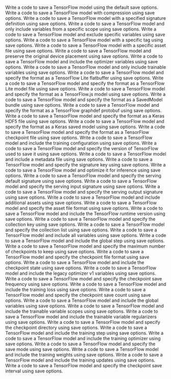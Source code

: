 Write a code to save a TensorFlow model using the default save options.
Write a code to save a TensorFlow model with compression using save options.
Write a code to save a TensorFlow model with a specified signature definition using save options.
Write a code to save a TensorFlow model and only include variables from a specific scope using save options.
Write a code to save a TensorFlow model and exclude specific variables using save options.
Write a code to save a TensorFlow model with a specific tag using save options.
Write a code to save a TensorFlow model with a specific asset file using save options.
Write a code to save a TensorFlow model and preserve the original device placement using save options.
Write a code to save a TensorFlow model and include the optimizer variables using save options.
Write a code to save a TensorFlow model and only include trainable variables using save options.
Write a code to save a TensorFlow model and specify the format as a TensorFlow Lite flatbuffer using save options.
Write a code to save a TensorFlow model and specify the format as a TensorFlow Lite model file using save options.
Write a code to save a TensorFlow model and specify the format as a TensorFlow.js model using save options.
Write a code to save a TensorFlow model and specify the format as a SavedModel bundle using save options.
Write a code to save a TensorFlow model and specify the format as a TensorFlow graphdef protobuf using save options.
Write a code to save a TensorFlow model and specify the format as a Keras HDF5 file using save options.
Write a code to save a TensorFlow model and specify the format as a Keras saved model using save options.
Write a code to save a TensorFlow model and specify the format as a TensorFlow checkpoint file using save options.
Write a code to save a TensorFlow model and include the training configuration using save options.
Write a code to save a TensorFlow model and specify the version of TensorFlow used to save it using save options.
Write a code to save a TensorFlow model and include a metadata file using save options.
Write a code to save a TensorFlow model and specify the signature key using save options.
Write a code to save a TensorFlow model and optimize it for inference using save options.
Write a code to save a TensorFlow model and specify the serving default signature using save options.
Write a code to save a TensorFlow model and specify the serving input signature using save options.
Write a code to save a TensorFlow model and specify the serving output signature using save options.
Write a code to save a TensorFlow model and include additional assets using save options.
Write a code to save a TensorFlow model and specify the asset file format using save options.
Write a code to save a TensorFlow model and include the TensorFlow runtime version using save options.
Write a code to save a TensorFlow model and specify the collection key using save options.
Write a code to save a TensorFlow model and specify the collection list using save options.
Write a code to save a TensorFlow model and include all variables using save options.
Write a code to save a TensorFlow model and include the global step using save options.
Write a code to save a TensorFlow model and specify the maximum number of checkpoints to keep using save options.
Write a code to save a TensorFlow model and specify the checkpoint file format using save options.
Write a code to save a TensorFlow model and include the checkpoint state using save options.
Write a code to save a TensorFlow model and include the legacy optimizer v1 variables using save options.
Write a code to save a TensorFlow model and specify the checkpoint save frequency using save options.
Write a code to save a TensorFlow model and include the training loss using save options.
Write a code to save a TensorFlow model and specify the checkpoint save count using save options.
Write a code to save a TensorFlow model and include the global variables using save options.
Write a code to save a TensorFlow model and include the trainable variable scopes using save options.
Write a code to save a TensorFlow model and include the trainable variable regularizers using save options.
Write a code to save a TensorFlow model and specify the checkpoint directory using save options.
Write a code to save a TensorFlow model and include the training step using save options.
Write a code to save a TensorFlow model and include the training optimizer using save options.
Write a code to save a TensorFlow model and specify the save mode using save options.
Write a code to save a TensorFlow model and include the training weights using save options.
Write a code to save a TensorFlow model and include the training updates using save options.
Write a code to save a TensorFlow model and specify the checkpoint save interval using save options.